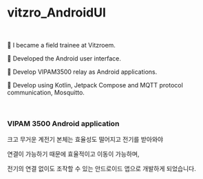 # vitzro_AndroidUI

</br>

💛 I became a field trainee at Vitzroem.

💛 Developed the Android user interface.

💛 Develop VIPAM3500 relay as Android applications.

💛 Develop using Kotlin, Jetpack Compose and MQTT protocol communication, Mosquitto.

</br>

### VIPAM 3500 Android application

크고 무거운 계전기 본체는 효율성도 떨어지고 전기를 받아와야

연결이 가능하기 때문에 효율적이고 이동이 가능하며,

전기의 연결 없이도 조작할 수 있는 안드로이드 앱으로 개발하게 되었습니다.
